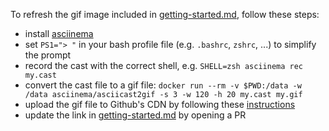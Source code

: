 To refresh the gif image included in [getting-started.md](/docs/getting-started.md), follow these
steps:

 * install [asciinema](https://asciinema.org/)
 * set `PS1="> "` in your bash profile file (e.g. `.bashrc`, `zshrc`, ...) to simplify the prompt
 * record the cast with the correct shell, e.g. `SHELL=zsh asciinema rec my.cast`
 * convert the cast file to a gif file: `docker run --rm -v $PWD:/data -w /data asciinema/asciicast2gif -s 3 -w 120 -h 20 my.cast my.gif`
 * upload the gif file to Github's CDN by following these
   [instructions](https://gist.github.com/vinkla/dca76249ba6b73c5dd66a4e986df4c8d)
 * update the link in [getting-started.md](/docs/getting-started.md) by opening
   a PR
